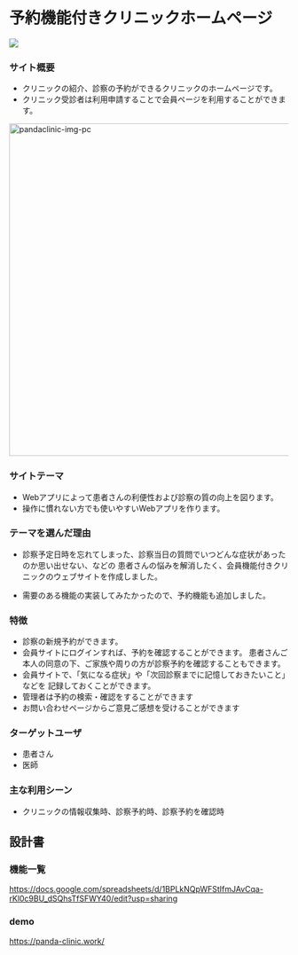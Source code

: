 # 予約機能付きクリニックホームページ
  <img src="https://img.shields.io/badge/demo-online-blue">

### サイト概要
  - クリニックの紹介、診察の予約ができるクリニックのホームページです。
  - クリニック受診者は利用申請することで会員ページを利用することができます。
  <img width="600" alt="pandaclinic-img-pc" src="https://user-images.githubusercontent.com/63715810/92299601-9c9ab300-ef8e-11ea-999b-b682d9ea3835.png">

### サイトテーマ
  - Webアプリによって患者さんの利便性および診察の質の向上を図ります。
  - 操作に慣れない方でも使いやすいWebアプリを作ります。

### テーマを選んだ理由
  - 診察予定日時を忘れてしまった、診察当日の質問でいつどんな症状があったのか思い出せない、などの
    患者さんの悩みを解消したく、会員機能付きクリニックのウェブサイトを作成しました。

  - 需要のある機能の実装してみたかったので、予約機能も追加しました。

### 特徴
  - 診察の新規予約ができます。
  - 会員サイトにログインすれば、予約を確認することができます。
    患者さんご本人の同意の下、ご家族や周りの方が診察予約を確認することもできます。
  - 会員サイトで、「気になる症状」や「次回診察までに記憶しておきたいこと」などを
    記録しておくことができます。
  - 管理者は予約の検索・確認をすることができます
  - お問い合わせページからご意見ご感想を受けることができます

### ターゲットユーザ
  - 患者さん
  - 医師

### 主な利用シーン
  - クリニックの情報収集時、診察予約時、診察予約を確認時

## 設計書

### 機能一覧
<https://docs.google.com/spreadsheets/d/1BPLkNQpWFStIfmJAvCqa-rKl0c9BU_dSQhsTfSFWY40/edit?usp=sharing>

### demo
<https://panda-clinic.work/>


